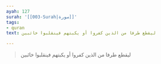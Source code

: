 ```yaml
---
ayah: 127
surah: '[[003-Surah|سورة]]'
tags:
- quran
text: ليقطع طرفا من الذين كفروا أو يكبتهم فينقلبوا خائبين

---
```

> ليقطع طرفا من الذين كفروا أو يكبتهم فينقلبوا خائبين
